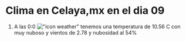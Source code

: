 # Clima en Celaya,mx en el dia 09

1. A las 0:0 !["icon weather"](http://openweathermap.org/img/w/04n.png) tenemos una temperatura de 10.56 C con muy nuboso y  vientos de 2.78 y nubosidad al 54%
